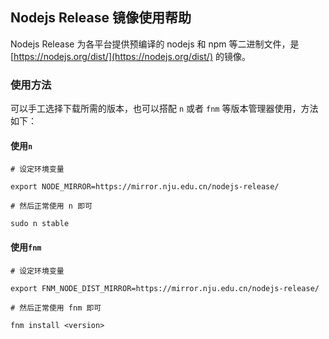 ## Nodejs Release 镜像使用帮助

Nodejs Release 为各平台提供预编译的 nodejs 和 npm 等二进制文件，是
[https://nodejs.org/dist/](https://nodejs.org/dist/) 的镜像。

### 使用方法

可以手工选择下载所需的版本，也可以搭配 `n` 或者 `fnm` 等版本管理器使用，方法如下：

#### 使用`n`
```
# 设定环境变量

export NODE_MIRROR=https://mirror.nju.edu.cn/nodejs-release/

# 然后正常使用 n 即可

sudo n stable
```

#### 使用`fnm`
```
# 设定环境变量

export FNM_NODE_DIST_MIRROR=https://mirror.nju.edu.cn/nodejs-release/

# 然后正常使用 fnm 即可

fnm install <version>
```
